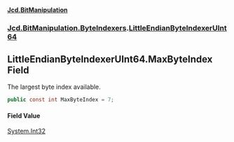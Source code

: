 #### [Jcd.BitManipulation](index.md 'index')
### [Jcd.BitManipulation.ByteIndexers](Jcd.BitManipulation.ByteIndexers.md 'Jcd.BitManipulation.ByteIndexers').[LittleEndianByteIndexerUInt64](Jcd.BitManipulation.ByteIndexers.LittleEndianByteIndexerUInt64.md 'Jcd.BitManipulation.ByteIndexers.LittleEndianByteIndexerUInt64')

## LittleEndianByteIndexerUInt64.MaxByteIndex Field

The largest byte index available.

```csharp
public const int MaxByteIndex = 7;
```

#### Field Value
[System.Int32](https://docs.microsoft.com/en-us/dotnet/api/System.Int32 'System.Int32')